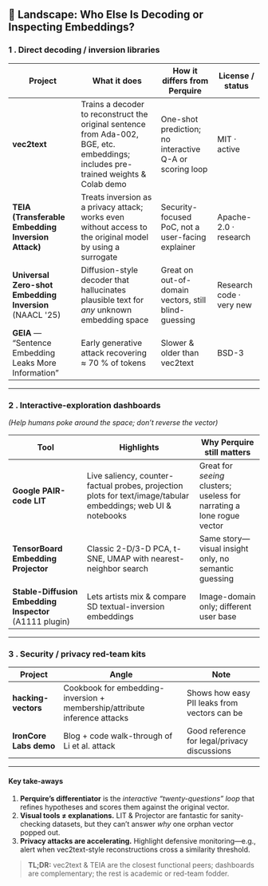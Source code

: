 ## 🧭 Landscape: Who Else Is Decoding or Inspecting Embeddings?

### 1 . Direct decoding / inversion libraries

| Project                                                 | What it does                                                                                                                        | How it differs from Perquire                            | License / status         |
| ------------------------------------------------------- | ----------------------------------------------------------------------------------------------------------------------------------- | ------------------------------------------------------- | ------------------------ |
| **vec2text**                                            | Trains a decoder to reconstruct the original sentence from Ada-002, BGE, etc. embeddings; includes pre-trained weights & Colab demo | One-shot prediction; no interactive Q-A or scoring loop | MIT · active             |
| **TEIA (Transferable Embedding Inversion Attack)**      | Treats inversion as a privacy attack; works even without access to the original model by using a surrogate                          | Security-focused PoC, not a user-facing explainer       | Apache-2.0 · research    |
| **Universal Zero-shot Embedding Inversion** (NAACL '25) | Diffusion-style decoder that hallucinates plausible text for _any_ unknown embedding space                                          | Great on out-of-domain vectors, still blind-guessing    | Research code · very new |
| **GEIA** — “Sentence Embedding Leaks More Information”  | Early generative attack recovering ≈ 70 % of tokens                                                                                 | Slower & older than vec2text                            | BSD-3                    |

---

### 2 . Interactive-exploration dashboards

_(Help humans poke around the space; don’t reverse the vector)_

| Tool                                                    | Highlights                                                                                                    | Why Perquire still matters                                             |
| ------------------------------------------------------- | ------------------------------------------------------------------------------------------------------------- | ---------------------------------------------------------------------- |
| **Google PAIR-code LIT**                                | Live saliency, counter-factual probes, projection plots for text/image/tabular embeddings; web UI & notebooks | Great for _seeing_ clusters; useless for narrating a lone rogue vector |
| **TensorBoard Embedding Projector**                     | Classic 2-D/3-D PCA, t-SNE, UMAP with nearest-neighbor search                                                 | Same story—visual insight only, no semantic guessing                   |
| **Stable-Diffusion Embedding Inspector** (A1111 plugin) | Lets artists mix & compare SD textual-inversion embeddings                                                    | Image-domain only; different user base                                 |

---

### 3 . Security / privacy red-team kits

| Project                | Angle                                                                     | Note                                         |
| ---------------------- | ------------------------------------------------------------------------- | -------------------------------------------- |
| **hacking-vectors**    | Cookbook for embedding-inversion + membership/attribute inference attacks | Shows how easy PII leaks from vectors can be |
| **IronCore Labs demo** | Blog + code walk-through of Li et al. attack                              | Good reference for legal/privacy discussions |

---

#### Key take-aways

1. **Perquire’s differentiator** is the _interactive “twenty-questions” loop_ that refines hypotheses and scores them against the original vector.
2. **Visual tools ≠ explanations.** LIT & Projector are fantastic for sanity-checking datasets, but they can’t answer _why_ one orphan vector popped out.
3. **Privacy attacks are accelerating.** Highlight defensive monitoring—e.g., alert when vec2text-style reconstructions cross a similarity threshold.

> **TL;DR:** vec2text & TEIA are the closest functional peers; dashboards are complementary; the rest is academic or red-team fodder.
